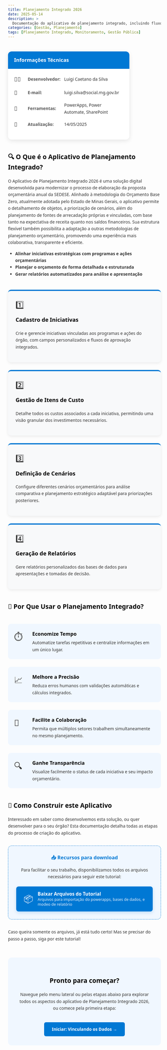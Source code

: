 ```yaml
---
title: Planejamento Integrado 2026
date: 2025-05-14
description: >
  Documentação do aplicativo de planejamento integrado, incluindo fluxos de uso, funcionalidades principais e detalhamento dos planejamentos.
categories: [Gestão, Planejamento]
tags: [Planejamento Integrado, Monitoramento, Gestão Pública]
---
```


<div class="app-intro">
  <div class="app-card">
    <div class="card-header">Informações Técnicas</div>
    <div class="card-content">
      <div class="info-item">
        <div class="info-icon">👨‍💻</div>
        <div class="info-label">Desenvolvedor:</div>
        <div class="info-value">Luigi Caetano da Silva</div>
      </div>
      <div class="info-item">
        <div class="info-icon">📧</div>
        <div class="info-label">E-mail:</div>
        <div class="info-value">luigi.silva@social.mg.gov.br</div>
      </div>
      <div class="info-item">
        <div class="info-icon">🤖</div>
        <div class="info-label">Ferramentas:</div>
        <div class="info-value">PowerApps, Power Automate, SharePoint</div>
      </div>
      <div class="info-item">
        <div class="info-icon">🔄</div>
        <div class="info-label">Atualização:</div>
        <div class="info-value">14/05/2025</div>
      </div>
    </div>
  </div>
</div>

## 🔍 O Que é o Aplicativo de Planejamento Integrado?

O Aplicativo de Planejamento Integrado 2026 é uma solução digital desenvolvida para modernizar o processo de elaboração da proposta orçamentária anual da SEDESE. Alinhado à metodologia do Orçamento Base Zero, atualmente adotada pelo Estado de Minas Gerais, o aplicativo permite o detalhamento de objetos, a priorização de cenários, além do planejamento de fontes de arrecadação próprias e vinculadas, com base tanto na expectativa de receita quanto nos saldos financeiros. Sua estrutura flexível também possibilita a adaptação a outras metodologias de planejamento orçamentário, promovendo uma experiência mais colaborativa, transparente e eficiente.

* **Alinhar iniciativas estratégicas com programas e ações orçamentárias**
* **Planejar o orçamento de forma detalhada e estruturada**
* **Gerar relatórios automatizados para análise e apresentação**

<div class="features-grid">
  <div class="feature-card">
    <div class="feature-icon">1️⃣</div>
    <h3>Cadastro de Iniciativas</h3>
    <p>Crie e gerencie iniciativas vinculadas aos programas e ações do órgão, com campos personalizados e fluxos de aprovação integrados.</p>
  </div>
  
  <div class="feature-card">
    <div class="feature-icon">2️⃣</div>
    <h3>Gestão de Itens de Custo</h3>
    <p>Detalhe todos os custos associados a cada iniciativa, permitindo uma visão granular dos investimentos necessários.</p>
  </div>
  
  <div class="feature-card">
    <div class="feature-icon">3️⃣</div>
    <h3>Definição de Cenários</h3>
    <p>Configure diferentes cenários orçamentários para análise comparativa e planejamento estratégico adaptável para priorizações posteriores.</p>
  </div>
  
  <div class="feature-card">
    <div class="feature-icon">4️⃣</div>
    <h3>Geração de Relatórios</h3>
    <p>Gere relatórios personalizados das bases de dados para apresentações e tomadas de decisão.</p>
  </div>
</div>

## 🚀 Por Que Usar o Planejamento Integrado?

<div class="benefits">
  <div class="benefit-item">
    <div class="benefit-icon">⏱️</div>
    <div class="benefit-text">
      <h3>Economize Tempo</h3>
      <p>Automatize tarefas repetitivas e centralize informações em um único lugar.</p>
    </div>
  </div>
  
  <div class="benefit-item">
    <div class="benefit-icon">📈</div>
    <div class="benefit-text">
      <h3>Melhore a Precisão</h3>
      <p>Reduza erros humanos com validações automáticas e cálculos integrados.</p>
    </div>
  </div>
  
  <div class="benefit-item">
    <div class="benefit-icon">🤝</div>
    <div class="benefit-text">
      <h3>Facilite a Colaboração</h3>
      <p>Permita que múltiplos setores trabalhem simultaneamente no mesmo planejamento.</p>
    </div>
  </div>
  
  <div class="benefit-item">
    <div class="benefit-icon">🔍</div>
    <div class="benefit-text">
      <h3>Ganhe Transparência</h3>
      <p>Visualize facilmente o status de cada iniciativa e seu impacto orçamentário.</p>
    </div>
  </div>
</div>

## 🧩 Como Construir este Aplicativo

Interessado em saber como desenvolvemos esta solução, ou quer desenvolver para o seu órgão? Esta documentação detalha todas as etapas do processo de criação do aplicativo.

<div class="download-resources">
  <h3>📥 Recursos para download</h3>
  <p>Para facilitar o seu trabalho, disponibilizamos todos os arquivos necessários para seguir este tutorial:</p>
  <a href="../assets/downloads/planejamento-integrado-recursos.zip" class="download-button">
    <span class="download-icon">📦</span>
    <span class="download-text">
      <span class="download-title">Baixar Arquivos do Tutorial</span>
      <span class="download-desc">Arquivos para importação do powerapps, bases de dados, e modeo de relatório</span>
    </span>
  </a>
</div>

Caso queira somente os arquivos, já está tudo certo! Mas se precisar do passo a passo, siga por este tutorial!

<div class="start-section">
  <h2>Pronto para começar?</h2>
  <p>Navegue pelo menu lateral ou pelas etapas abaixo para explorar todos os aspectos do aplicativo de Planejamento Integrado 2026, ou comece pela primeira etapa:</p>
  <a href="../planejamento-integrado/conectandodados/" class="start-button">Iniciar: Vinculando os Dados →</a>
</div>

<style>
/* Estilo geral da página */
body {
  font-family: 'Segoe UI', Roboto, Oxygen, Ubuntu, Cantarell, sans-serif;
  line-height: 1.6;
  color: #333;
}

h1, h2, h3, h4 {
  font-weight: 600;
  color:rgb(0, 0, 0);
}

h1 {
  font-size: 2.5em;
  text-align: center;
  margin-bottom: 0.8em;
  border-bottom: 2px solid #eaeaea;
  padding-bottom: 0.3em;
}

/* Introdução do aplicativo */
.app-intro {
  display: flex;
  gap: 30px;
  margin: 40px 0;
  flex-wrap: wrap;
}

.app-info {
  flex: 1;
  min-width: 300px;
}

.app-info h2 {
  margin-top: 0;
  font-size: 1.6em;
}

.app-card {
  flex: 1;
  min-width: 300px;
  max-width: 400px;
  border-radius: 12px;
  overflow: hidden;
  box-shadow: 0 4px 15px rgba(0, 0, 0, 0.1);
  background-color: white;
  transition: transform 0.3s ease, box-shadow 0.3s ease;
}

.app-card:hover {
  transform: translateY(-5px);
  box-shadow: 0 8px 25px rgba(0, 0, 0, 0.15);
}

.card-header {
  background-color: #0078d4;
  color: white;
  padding: 15px 20px;
  font-weight: 600;
  font-size: 1.2em;
}

.card-content {
  padding: 20px;
}

.info-item {
  display: flex;
  margin-bottom: 15px;
  align-items: center;
}

.info-icon {
  font-size: 1.3em;
  margin-right: 15px;
  min-width: 30px;
}

.info-label {
  font-weight: 600;
  min-width: 120px;
  color: #555;
}

.info-value {
  color: #333;
}

/* Grade de funcionalidades */
.features-grid {
  display: grid;
  grid-template-columns: repeat(auto-fit, minmax(250px, 1fr));
  gap: 25px;
  margin: 40px 0;
}

.feature-card {
  background-color: #f8f9fa;
  border-radius: 10px;
  padding: 25px;
  box-shadow: 0 3px 10px rgba(0, 0, 0, 0.08);
  border-top: 4px solid #0078d4;
  transition: transform 0.3s ease;
}

.feature-card:hover {
  transform: translateY(-5px);
}

.feature-icon {
  font-size: 1.8em;
  margin-bottom: 15px;
}

.feature-card h3 {
  margin-top: 0;
  font-size: 1.3em;
}

/* Benefícios */
.benefits {
  margin: 40px 0;
}

.benefit-item {
  display: flex;
  align-items: flex-start;
  margin-bottom: 25px;
  padding: 20px;
  background-color: #f0f7ff;
  border-radius: 10px;
  transition: transform 0.3s ease;
}

.benefit-item:hover {
  transform: translateX(10px);
}

.benefit-icon {
  font-size: 2em;
  margin-right: 20px;
  min-width: 40px;
}

.benefit-text h3 {
  margin-top: 0;
  margin-bottom: 5px;
}

.benefit-text p {
  margin: 0;
}

/* Visão geral das etapas */
.steps-overview {
  display: flex;
  flex-direction: column;
  gap: 15px;
  margin: 40px 0;
}

.step-link {
  display: flex;
  align-items: center;
  text-decoration: none;
  color: inherit;
  background-color: #f8f9fa;
  border-radius: 8px;
  padding: 15px 20px;
  box-shadow: 0 2px 8px rgba(0, 0, 0, 0.06);
  transition: all 0.3s ease;
}

.step-link:hover {
  background-color: #e8f4fd;
  transform: translateX(10px);
}

.step-number {
  background-color: #0078d4;
  color: white;
  border-radius: 50%;
  width: 40px;
  height: 40px;
  display: flex;
  align-items: center;
  justify-content: center;
  font-weight: bold;
  margin-right: 20px;
  flex-shrink: 0;
}

.step-content {
  flex-grow: 1;
}

.step-content h3 {
  margin: 0 0 5px 0;
}

.step-content p {
  margin: 0;
  color: #666;
}

.step-arrow {
  font-size: 1.5em;
  margin-left: 15px;
  color: #0078d4;
}

/* Seção de início */
.start-section {
  margin: 50px 0;
  text-align: center;
  padding: 30px;
  background-color: #f0f7ff;
  border-radius: 12px;
}

.start-button {
  display: inline-block;
  background-color: #0078d4;
  color: white;
  padding: 12px 25px;
  border-radius: 6px;
  text-decoration: none;
  font-weight: 600;
  margin-top: 20px;
  transition: all 0.3s ease;
}

.start-button:hover {
  background-color: #005a9e;
  transform: scale(1.05);
}

/* Estilo para o botão de download */
.download-resources {
  background-color: #f0f7ff;
  border-radius: 12px;
  padding: 25px;
  margin: 30px 0;
  border: 1px dashed #0078d4;
  text-align: center;
}

.download-resources h3 {
  margin-top: 0;
  color: #0078d4;
}

.download-button {
  display: flex;
  align-items: center;
  background-color: #0078d4;
  color: white;
  border-radius: 8px;
  padding: 15px 25px;
  text-decoration: none;
  margin: 20px auto 0;
  max-width: 400px;
  transition: all 0.3s ease;
  box-shadow: 0 4px 12px rgba(0, 120, 212, 0.2);
}

.download-button:hover {
  background-color: #005a9e;
  transform: translateY(-3px);
  box-shadow: 0 6px 15px rgba(0, 120, 212, 0.3);
}

.download-icon {
  font-size: 2em;
  margin-right: 15px;
}

.download-text {
  display: flex;
  flex-direction: column;
  text-align: left;
  line-height: 1.3;
}

.download-title {
  font-weight: bold;
  font-size: 1.1em;
}

.download-desc {
  font-size: 0.9em;
  opacity: 0.9;
}

/* Responsividade */
@media (max-width: 768px) {
  .app-intro {
    flex-direction: column;
  }
  
  .features-grid {
    grid-template-columns: 1fr;
  }
  
  .benefit-item {
    flex-direction: column;
  }
  
  .benefit-icon {
    margin-bottom: 15px;
  }
  
  .step-link {
    padding: 12px 15px;
  }
  
  .step-number {
    width: 35px;
    height: 35px;
    margin-right: 15px;
  }
  .download-button {
    flex-direction: column;
    text-align: center;
  }
  
  .download-icon {
    margin: 0 0 10px 0;
  }
  
  .download-text {
    text-align: center;
  }
}
</style>